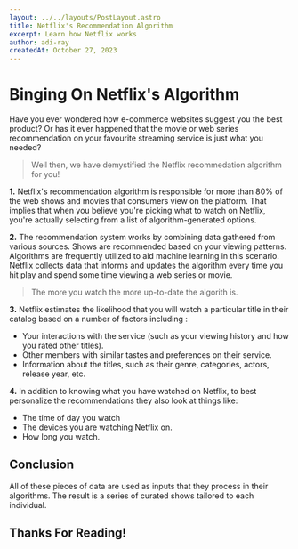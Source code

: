 ```yaml
---
layout: ../../layouts/PostLayout.astro 
title: Netflix's Recommendation Algorithm
excerpt: Learn how Netflix works
author: adi-ray
createdAt: October 27, 2023
---
```


# Binging On Netflix's Algorithm

Have you ever wondered how e-commerce websites suggest you the best product? Or has it ever happened that the movie or web series recommendation on your favourite streaming service is just what you needed? 
>Well then, we have demystified the Netflix recommedation algorithm for you!

**1.** Netflix's recommendation algorithm is responsible for more than 80% of the web shows and movies that consumers view on the platform. That implies that when you believe you're picking what to watch on Netflix, you're actually selecting from a list of algorithm-generated options.

**2.** The recommendation system works by combining data gathered from various sources. Shows are recommended based on your viewing patterns. Algorithms are frequently utilized to aid machine learning in this scenario. Netflix collects data that informs and updates the algorithm every time you hit play and spend some time viewing a web series or movie. 
>The more you watch the more up-to-date the algorith is.

**3.** Netflix estimates the likelihood that you will watch a particular title in their catalog based on a number of factors including :

- Your interactions with the service (such as your viewing history and how you rated other titles).
- Other members with similar tastes and preferences on their service.
- Information about the titles, such as their genre, categories, actors, release year, etc.

**4.** In addition to knowing what you have watched on Netflix, to best personalize the recommendations they also look at things like:

- The time of day you watch
- The devices you are watching Netflix on.
- How long you watch.

## Conclusion

All of these pieces of data are used as inputs that they process in their algorithms.
The result is a series of curated shows tailored to each individual.

## Thanks For Reading!
